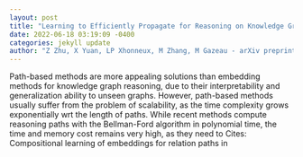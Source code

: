 ```yaml
--- 
layout: post 
title: "Learning to Efficiently Propagate for Reasoning on Knowledge Graphs" 
date: 2022-06-18 03:19:09 -0400 
categories: jekyll update 
author: "Z Zhu, X Yuan, LP Xhonneux, M Zhang, M Gazeau - arXiv preprint arXiv , 2022" 
--- 
```

Path-based methods are more appealing solutions than embedding methods for knowledge graph reasoning, due to their interpretability and generalization ability to unseen graphs. However, path-based methods usually suffer from the problem of scalability, as the time complexity grows exponentially wrt the length of paths. While recent methods compute reasoning paths with the Bellman-Ford algorithm in polynomial time, the time and memory cost remains very high, as they need to Cites: Compositional learning of embeddings for relation paths in